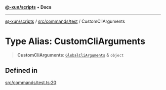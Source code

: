 [**@-xun/scripts**](../../../../README.md) • **Docs**

***

[@-xun/scripts](../../../../README.md) / [src/commands/test](../README.md) / CustomCliArguments

# Type Alias: CustomCliArguments

> **CustomCliArguments**: [`GlobalCliArguments`](../../../configure/type-aliases/GlobalCliArguments.md) & `object`

## Defined in

[src/commands/test.ts:20](https://github.com/Xunnamius/xscripts/blob/4c305ac01bcb5579e4796a0cd2b08508dc5de5e1/src/commands/test.ts#L20)
